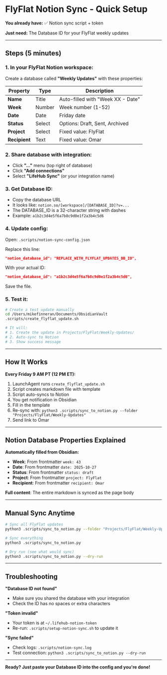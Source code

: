# FlyFlat Notion Sync - Quick Setup

**You already have:** ✅ Notion sync script + token

**Just need:** The Database ID for your FlyFlat weekly updates

---

## Steps (5 minutes)

### 1. In your FlyFlat Notion workspace:

Create a database called **"Weekly Updates"** with these properties:

| Property | Type | Description |
|----------|------|-------------|
| **Name** | Title | Auto-filled with "Week XX - Date" |
| **Week** | Number | Week number (1-52) |
| **Date** | Date | Friday date |
| **Status** | Select | Options: Draft, Sent, Archived |
| **Project** | Select | Fixed value: FlyFlat |
| **Recipient** | Text | Fixed value: Omar |

### 2. Share database with integration:

- Click **"..."** menu (top right of database)
- Click **"Add connections"**
- Select **"LifeHub Sync"** (or your integration name)

### 3. Get Database ID:

- Copy the database URL
- It looks like: `notion.so/[workspace]/[DATABASE_ID]?v=...`
- The DATABASE_ID is a 32-character string with dashes
- Example: `a1b2c3d4e5f6a7b8c9d0e1f2a3b4c5d6`

### 4. Update config:

Open: `.scripts/notion-sync-config.json`

Replace this line:
```json
"notion_database_id": "REPLACE_WITH_FLYFLAT_UPDATES_DB_ID",
```

With your actual ID:
```json
"notion_database_id": "a1b2c3d4e5f6a7b8c9d0e1f2a3b4c5d6",
```

Save the file.

### 5. Test it:

```bash
# Create a test update manually
cd /Users/mikefinneran/Documents/ObsidianVault
.scripts/create_flyflat_update.sh

# It will:
# 1. Create the update in Projects/FlyFlat/Weekly-Updates/
# 2. Auto-sync to Notion
# 3. Show success message
```

---

## How It Works

**Every Friday 9 AM PT (12 PM ET):**

1. LaunchAgent runs `create_flyflat_update.sh`
2. Script creates markdown file with template
3. Script auto-syncs to Notion
4. You get notification in Obsidian
5. Fill in the template
6. Re-sync with: `python3 .scripts/sync_to_notion.py --folder "Projects/FlyFlat/Weekly-Updates"`
7. Send link to Omar

---

## Notion Database Properties Explained

**Automatically filled from Obsidian:**
- **Week**: From frontmatter `week: 43`
- **Date**: From frontmatter `date: 2025-10-27`
- **Status**: From frontmatter `status: draft`
- **Project**: From frontmatter `project: FlyFlat`
- **Recipient**: From frontmatter `recipient: Omar`

**Full content**: The entire markdown is synced as the page body

---

## Manual Sync Anytime

```bash
# Sync all FlyFlat updates
python3 .scripts/sync_to_notion.py --folder "Projects/FlyFlat/Weekly-Updates"

# Sync everything
python3 .scripts/sync_to_notion.py

# Dry run (see what would sync)
python3 .scripts/sync_to_notion.py --dry-run
```

---

## Troubleshooting

**"Database ID not found"**
- Make sure you shared the database with your integration
- Check the ID has no spaces or extra characters

**"Token invalid"**
- Your token is at `~/.lifehub-notion-token`
- Re-run: `.scripts/setup-notion-sync.sh` to update it

**"Sync failed"**
- Check logs: `.scripts/notion-sync.log`
- Test connection: `python3 .scripts/sync_to_notion.py --dry-run`

---

**Ready? Just paste your Database ID into the config and you're done!**
